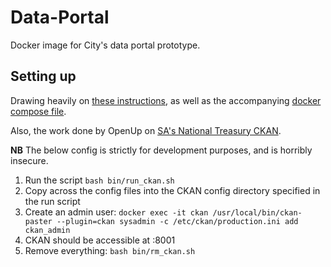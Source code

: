 # Data-Portal
Docker image for City's data portal prototype.

## Setting up
Drawing heavily on [these instructions](https://docs.ckan.org/en/2.8/maintaining/installing/install-from-docker-compose.html), as well as the accompanying [docker compose file](https://github.com/ckan/ckan/blob/master/contrib/docker/docker-compose.yml).

Also, the work done by OpenUp on [SA's National Treasury CKAN](https://github.com/vulekamali/treasury-ckan).

**NB** The below config is strictly for development purposes, and is horribly insecure.

1. Run the script `bash bin/run_ckan.sh` 
2. Copy across the config files into the CKAN config directory specified in the run script
3. Create an admin user: `docker exec -it ckan /usr/local/bin/ckan-paster --plugin=ckan sysadmin -c /etc/ckan/production.ini add ckan_admin`
4. CKAN should be accessible at <hostname>:8001
5. Remove everything: `bash bin/rm_ckan.sh`
